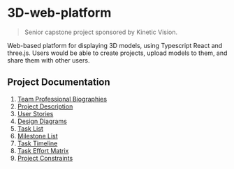 # 3D-web-platform

> Senior capstone project sponsored by Kinetic Vision.

Web-based platform for displaying 3D models, using Typescript React and three.js. Users would be able to create projects, upload models to them, and share them with other users.

## Project Documentation

1. [Team Professional Biographies](documentation/Team-Biographies.md)
1. [Project Description](documentation/Project-Description.md)
1. [User Stories](User-Stories.md)
1. [Design Diagrams](design-diagrams/Design-Diagrams.md)
1. [Task List](documentation/Task-List.md)
1. [Milestone List](documentation/Milestone-List.md)
1. [Task Timeline](documentation/Task-Timeline.md)
1. [Task Effort Matrix](documentation/Task-Effort-Matrix.md)
1. [Project Constraints](documentation/Project-Constraints.md)
